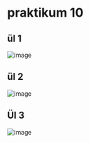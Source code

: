 # praktikum 10

## ül 1
![image](https://github.com/MarkusMannil/Andmeturve_mannil/assets/83127947/0b5228ff-b9b1-4d49-94eb-29dcbce235d5)

## ül 2
![image](https://github.com/MarkusMannil/Andmeturve_mannil/assets/83127947/07b5d9c3-4905-4eee-99f4-63d0092a9695)

## Ül 3
![image](https://github.com/MarkusMannil/Andmeturve_mannil/assets/83127947/b8088877-6120-429f-bf94-4baa69bd7e53)
